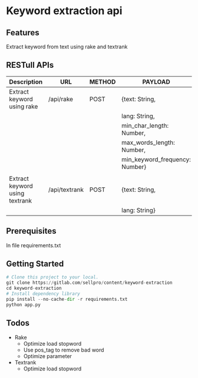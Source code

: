 # Keyword extraction api

## Features

Extract keyword from text using rake and textrank

## RESTull APIs

|Description       | URL                  | METHOD | PAYLOAD             |    EXAMPLES                       |
|------------------|----------------------|--------|---------------------|-----------------------------------|
|Extract keyword using rake   | /api/rake | POST   | {text: String,      |                                   |
|                  |                      |        |  lang: String,      |                                   |
|                  |                      |        | min_char_length: Number,|                               |
|                  |                      |        | max_words_length: Number,|                              |
|                  |                      |        | min_keyword_frequency: Number}|                         |
|                  |                      |        |                     |                                   |
|Extract keyword using textrank   | /api/textrank | POST   | {text: String,      |                          |
|                  |                      |        |  lang: String}     |                                   |

## Prerequisites

In file requirements.txt

## Getting Started

```python
# Clone this project to your local.
git clone https://gitlab.com/sellpro/content/keyword-extraction
cd keyword-extraction
# Install dependency library
pip install --no-cache-dir -r requirements.txt
python app.py
```

## Todos

- Rake
  - Optimize load stopword
  - Use pos_tag to remove bad word
  - Optimize parameter
- Textrank
  - Optimize load stopword